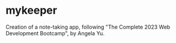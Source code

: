 # mykeeper
Creation of a note-taking app, following "The Complete 2023 Web Development Bootcamp", by Angela Yu.
